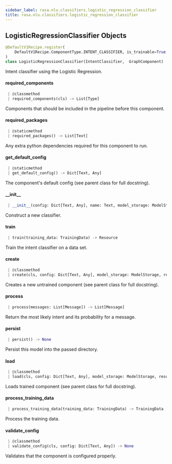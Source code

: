 ```yaml
---
sidebar_label: rasa.nlu.classifiers.logistic_regression_classifier
title: rasa.nlu.classifiers.logistic_regression_classifier
---
```

## LogisticRegressionClassifier Objects

```python
@DefaultV1Recipe.register(
    DefaultV1Recipe.ComponentType.INTENT_CLASSIFIER, is_trainable=True
)
class LogisticRegressionClassifier(IntentClassifier,  GraphComponent)
```

Intent classifier using the Logistic Regression.

#### required\_components

```python
 | @classmethod
 | required_components(cls) -> List[Type]
```

Components that should be included in the pipeline before this component.

#### required\_packages

```python
 | @staticmethod
 | required_packages() -> List[Text]
```

Any extra python dependencies required for this component to run.

#### get\_default\_config

```python
 | @staticmethod
 | get_default_config() -> Dict[Text, Any]
```

The component&#x27;s default config (see parent class for full docstring).

#### \_\_init\_\_

```python
 | __init__(config: Dict[Text, Any], name: Text, model_storage: ModelStorage, resource: Resource) -> None
```

Construct a new classifier.

#### train

```python
 | train(training_data: TrainingData) -> Resource
```

Train the intent classifier on a data set.

#### create

```python
 | @classmethod
 | create(cls, config: Dict[Text, Any], model_storage: ModelStorage, resource: Resource, execution_context: ExecutionContext) -> GraphComponent
```

Creates a new untrained component (see parent class for full docstring).

#### process

```python
 | process(messages: List[Message]) -> List[Message]
```

Return the most likely intent and its probability for a message.

#### persist

```python
 | persist() -> None
```

Persist this model into the passed directory.

#### load

```python
 | @classmethod
 | load(cls, config: Dict[Text, Any], model_storage: ModelStorage, resource: Resource, execution_context: ExecutionContext, **kwargs: Any, ,) -> GraphComponent
```

Loads trained component (see parent class for full docstring).

#### process\_training\_data

```python
 | process_training_data(training_data: TrainingData) -> TrainingData
```

Process the training data.

#### validate\_config

```python
 | @classmethod
 | validate_config(cls, config: Dict[Text, Any]) -> None
```

Validates that the component is configured properly.

